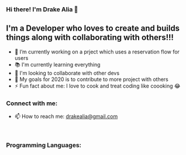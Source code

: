 ### Hi there! I'm Drake Alia 👋

## I'm a Developer who loves to create and builds things along with collaborating with others!!!
- 🔭 I’m currently working on a prject which uses a reservation flow for users
- 📚 I'm currently learning everything
- 👯 I'm looking to collaborate with other devs 
- 🥅 My goals for 2020 is to contribute to more project with others
- ⚡️ Fun fact about me: I love to cook and treat coding like coooking 😂
### Connect with me:
- 📫 How to reach me: drakealia@gmail.com


<br />

### Programming Languages:

